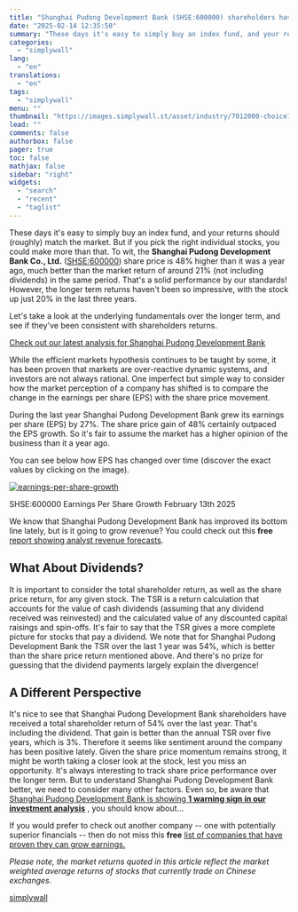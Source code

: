 ```yaml
---
title: "Shanghai Pudong Development Bank (SHSE:600000) shareholders have earned a 54% return over the last year"
date: "2025-02-14 12:35:50"
summary: "These days it's easy to simply buy an index fund, and your returns should (roughly) match the market. But if you pick the right individual stocks, you could make more than that. To wit, the Shanghai Pudong Development Bank Co., Ltd. (SHSE:600000) share price is 48% higher than it was..."
categories:
  - "simplywall"
lang:
  - "en"
translations:
  - "en"
tags:
  - "simplywall"
menu: ""
thumbnail: "https://images.simplywall.st/asset/industry/7012000-choice1-main-header/1585186660482"
lead: ""
comments: false
authorbox: false
pager: true
toc: false
mathjax: false
sidebar: "right"
widgets:
  - "search"
  - "recent"
  - "taglist"
---
```


These days it's easy to simply buy an index fund, and your returns should (roughly) match the market. But if you pick the right individual stocks, you could make more than that. To wit, the **Shanghai Pudong Development Bank Co., Ltd.** ([SHSE:600000](https://simplywall.st/stocks/cn/banks/shse-600000/shanghai-pudong-development-bank-shares)) share price is 48% higher than it was a year ago, much better than the market return of around 21% (not including dividends) in the same period. That's a solid performance by our standards! However, the longer term returns haven't been so impressive, with the stock up just 20% in the last three years.

Let's take a look at the underlying fundamentals over the longer term, and see if they've been consistent with shareholders returns.

 [Check out our latest analysis for Shanghai Pudong Development Bank](https://simplywall.st/stocks/cn/banks/shse-600000/shanghai-pudong-development-bank-shares) 

While the efficient markets hypothesis continues to be taught by some, it has been proven that markets are over-reactive dynamic systems, and investors are not always rational. One imperfect but simple way to consider how the market perception of a company has shifted is to compare the change in the earnings per share (EPS) with the share price movement.

During the last year Shanghai Pudong Development Bank grew its earnings per share (EPS) by 27%. The share price gain of 48% certainly outpaced the EPS growth. So it's fair to assume the market has a higher opinion of the business than it a year ago.

You can see below how EPS has changed over time (discover the exact values by clicking on the image).

[![earnings-per-share-growth](https://images.simplywall.st/asset/chart/5436383-earnings-per-share-growth-1-dark/1739489661282)](https://simplywall.st/stocks/cn/banks/shse-600000/shanghai-pudong-development-bank-shares/past)

SHSE:600000 Earnings Per Share Growth February 13th 2025

We know that Shanghai Pudong Development Bank has improved its bottom line lately, but is it going to grow revenue? You could check out this **free** [report showing analyst revenue forecasts](https://simplywall.st/stocks/cn/banks/shse-600000/shanghai-pudong-development-bank-shares/future).

What About Dividends?
---------------------

It is important to consider the total shareholder return, as well as the share price return, for any given stock. The TSR is a return calculation that accounts for the value of cash dividends (assuming that any dividend received was reinvested) and the calculated value of any discounted capital raisings and spin-offs. It's fair to say that the TSR gives a more complete picture for stocks that pay a dividend. We note that for Shanghai Pudong Development Bank the TSR over the last 1 year was 54%, which is better than the share price return mentioned above. And there's no prize for guessing that the dividend payments largely explain the divergence!

A Different Perspective
-----------------------

It's nice to see that Shanghai Pudong Development Bank shareholders have received a total shareholder return of 54% over the last year. That's including the dividend. That gain is better than the annual TSR over five years, which is 3%. Therefore it seems like sentiment around the company has been positive lately. Given the share price momentum remains strong, it might be worth taking a closer look at the stock, lest you miss an opportunity. It's always interesting to track share price performance over the longer term. But to understand Shanghai Pudong Development Bank better, we need to consider many other factors. Even so, be aware that  [Shanghai Pudong Development Bank is showing  **1 warning sign in our investment analysis**](https://simplywall.st/stocks/cn/banks/shse-600000/shanghai-pudong-development-bank-shares) , you should know about...

If you would prefer to check out another company -- one with potentially superior financials -- then do not miss this **free** [list of companies that have proven they can grow earnings.](https://simplywall.st/discover/investing-ideas/19524/growth-stocks)

*Please note, the market returns quoted in this article reflect the market weighted average returns of stocks that currently trade on Chinese exchanges.*

[simplywall](https://simplywall.st/stocks/cn/banks/shse-600000/shanghai-pudong-development-bank-shares/news/shanghai-pudong-development-bank-shse600000-shareholders-hav)
